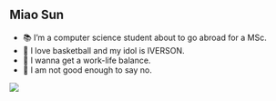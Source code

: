 ## Miao Sun
- :books: I’m a computer science student about to go abroad for a MSc.
- :basketball: I love basketball and my idol is IVERSON.
- :seat: I wanna get a work-life balance. 
- :telescope: I am not good enough to say no.


<img src="https://imgur.com/rilHVxA.png"/>
